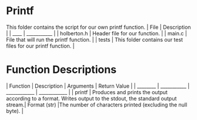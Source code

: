 # Printf
This folder contains the script for our own printf function.
| File | Description |
| ____ | ___________ |
| holberton.h | Header file for our function. |
| main.c | File that will run the printf function. |
| tests | This folder contains our test files for our printf function. |

# Function Descriptions
| Function | Description | Arguments | Return Value |
| ________ | ___________ | ____________ | ____________ |
| printf | Produces and prints the output according to a format. Writes output to the stdout, the standard output stream.| Format (str) |The number of characters printed (excluding the null byte). |